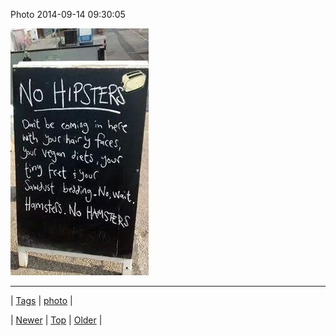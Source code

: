 <!--
title: Photo 2014-09-14 09
date: 2020-06-28T15:27:00.384Z
tags: photo
-->


Photo 2014-09-14 09:30:05

![](97460089014-0.jpg)

<!--BOTTOM-POST-NAVIGATION-->
---

| [Tags](tags.md) | [photo](tag-photo.md) |

| [Newer](97408503704.md) | [Top](index.md) | [Older](97488779469.md) |